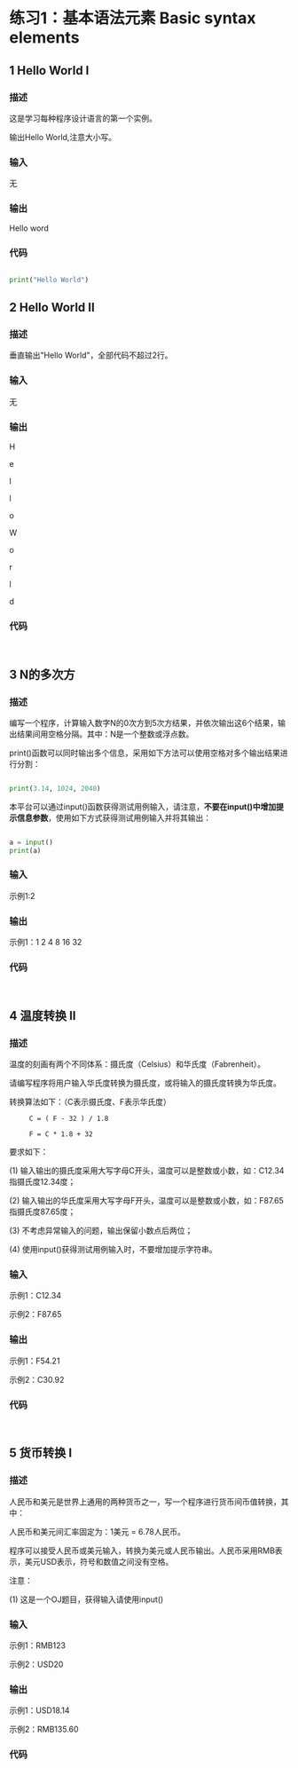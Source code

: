 # 练习1：基本语法元素 Basic syntax elements

## 1 Hello World I

### 描述

这是学习每种程序设计语言的第一个实例。

输出Hello World,注意大小写。

### 输入

无

### 输出

Hello word

### 代码

```python

print("Hello World")

```

## 2 Hello World II

### 描述

垂直输出"Hello World"，全部代码不超过2行。

### 输入

无

### 输出

H

e

l

l

o

 

W

o

r

l

d

### 代码

```python



```

## 3 N的多次方

### 描述

编写一个程序，计算输入数字N的0次方到5次方结果，并依次输出这6个结果，输出结果间用空格分隔。其中：N是一个整数或浮点数。

print()函数可以同时输出多个信息，采用如下方法可以使用空格对多个输出结果进行分割：

```python

print(3.14, 1024, 2048)

```

本平台可以通过input()函数获得测试用例输入，请注意，**不要在input()中增加提示信息参数**，使用如下方式获得测试用例输入并将其输出：

```python

a = input()
print(a)

```

### 输入

示例1:2

### 输出

示例1：1 2 4 8 16 32

### 代码

```python



```

## 4 温度转换 II

### 描述

温度的刻画有两个不同体系：摄氏度（Celsius）和华氏度（Fabrenheit）。

请编写程序将用户输入华氏度转换为摄氏度，或将输入的摄氏度转换为华氏度。

转换算法如下：（C表示摄氏度、F表示华氏度）

         C = ( F - 32 ) / 1.8

         F = C * 1.8 + 32

要求如下：

(1) 输入输出的摄氏度采用大写字母C开头，温度可以是整数或小数，如：C12.34指摄氏度12.34度；

(2) 输入输出的华氏度采用大写字母F开头，温度可以是整数或小数，如：F87.65指摄氏度87.65度；

(3) 不考虑异常输入的问题，输出保留小数点后两位；

(4) 使用input()获得测试用例输入时，不要增加提示字符串。

### 输入

示例1：C12.34

示例2：F87.65

### 输出

示例1：F54.21

示例2：C30.92

### 代码

```python



```
## 5 货币转换 I

### 描述

人民币和美元是世界上通用的两种货币之一，写一个程序进行货币间币值转换，其中：

人民币和美元间汇率固定为：1美元 = 6.78人民币。

程序可以接受人民币或美元输入，转换为美元或人民币输出。人民币采用RMB表示，美元USD表示，符号和数值之间没有空格。

注意：

(1) 这是一个OJ题目，获得输入请使用input() 

### 输入

示例1：RMB123

示例2：USD20

### 输出

示例1：USD18.14

示例2：RMB135.60

### 代码

```python



```
